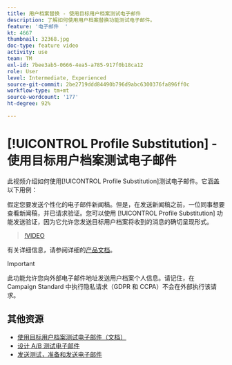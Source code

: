 ```yaml
---
title: 用户档案替换 - 使用目标用户档案测试电子邮件
description: 了解如何使用用户档案替换功能测试电子邮件。
feature: '电子邮件  '
kt: 4667
thumbnail: 32368.jpg
doc-type: feature video
activity: use
team: TM
exl-id: 7bee3ab5-0666-4ea5-a785-917f0b18ca12
role: User
level: Intermediate, Experienced
source-git-commit: 2be2719ddd84490b796d9abc6300376fa896ff0c
workflow-type: tm+mt
source-wordcount: '177'
ht-degree: 92%

---
```


# [!UICONTROL Profile Substitution] - 使用目标用户档案测试电子邮件

此视频介绍如何使用[!UICONTROL Profile Substitution]测试电子邮件。它涵盖以下用例：

假定您要发送个性化的电子邮件新闻稿。但是，在发送新闻稿之前，一位同事想要查看新闻稿，并已请求验证。您可以使用 [!UICONTROL Profile Substitution] 功能发送验证，因为它允许您发送目标用户档案将收到的消息的确切呈现形式。

>[!VIDEO](https://video.tv.adobe.com/v/32368?quality=12)

有关详细信息，请参阅详细的[产品文档](https://docs.adobe.com/content/help/zh-Hans/campaign-standard/using/testing-and-sending/preparing-and-testing-messages/testing-messages-using-target.html)。

>[!IMPORTANT]
>
>此功能允许您向外部电子邮件地址发送用户档案个人信息。请记住，在 Campaign Standard 中执行隐私请求（GDPR 和 CCPA）不会在外部执行该请求。

## 其他资源

* [使用目标用户档案测试电子邮件（文档）](https://docs.adobe.com/content/help/en/campaign-standard/using/testing-and-sending/preparing-and-testing-messages/testing-messages-using-target.html)
* [设计 A/B 测试电子邮件](/help/communication-channels/email/a-b-testing.md)
* [发送测试，准备和发送电子邮件](/help/communication-channels/email/sending-test-preparing-sending-email.md)
